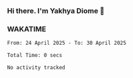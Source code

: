 ### Hi there. I'm Yakhya Diome 👋

### WAKATIME
<!--START_SECTION:waka-->

```txt
From: 24 April 2025 - To: 30 April 2025

Total Time: 0 secs

No activity tracked
```

<!--END_SECTION:waka-->
